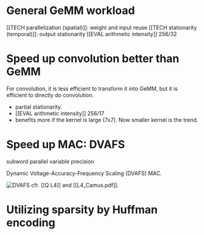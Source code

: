 # General GeMM workload

[[TECH parallelization (spatial)]]: weight and input reuse
[[TECH stationarity (temporal)]]: output stationarity
[[EVAL arithmetic intensity]] 256/32

# Speed up convolution better than GeMM

For convolution, it is less efficient to transform it into GeMM, but it is efficient to directly do convolution. 
- partial stationarity. 
- [[EVAL arithmetic intensity]] 256/17
- benefits more if the kernel is large (7x7). Now smaller kernel is the trend. 

# Speed up MAC: DVAFS
subword parallel variable precision

Dynamic Voltage-Accuracy-Frequency Scaling (DVAFS) MAC. 

![DVAFS](DVAFS.png)
cfr. [[Q L4]] and [[L4_Camus.pdf]]. 

# Utilizing sparsity by Huffman encoding